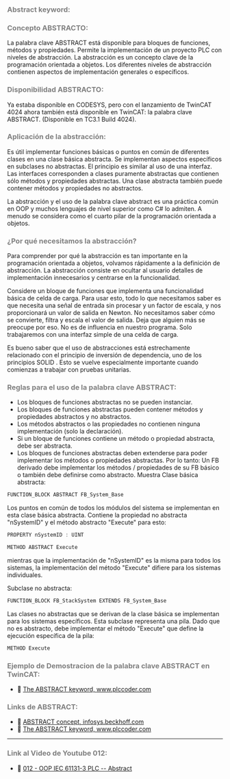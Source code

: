 ### <span style="color:grey"> Abstract keyword:</span>

### <span style="color:grey"> Concepto ABSTRACTO:</span>
La palabra clave ABSTRACT está disponible para bloques de funciones, métodos y propiedades. Permite la implementación de un proyecto PLC con niveles de abstracción.
La abstracción es un concepto clave de la programación orientada a objetos. Los diferentes niveles de abstracción contienen aspectos de implementación generales o específicos.

### <span style="color:grey">Disponibilidad ABSTRACTO:</span>
Ya estaba disponible en CODESYS, pero con el lanzamiento de TwinCAT 4024 ahora también está disponible en TwinCAT: la palabra clave ABSTRACT. (Disponible en TC3.1 Build 4024).

### <span style="color:grey">Aplicación de la abstracción:</span>
Es útil implementar funciones básicas o puntos en común de diferentes clases en una clase básica abstracta. Se implementan aspectos específicos en subclases no abstractas.
El principio es similar al uso de una interfaz. Las interfaces corresponden a clases puramente abstractas que contienen sólo métodos y propiedades abstractas.
Una clase abstracta también puede contener métodos y propiedades no abstractos.

La abstracción y el uso de la palabra clave abstract es una práctica común en OOP y muchos lenguajes de nivel superior como C# lo admiten. A menudo se considera como el cuarto pilar de la programación orientada a objetos. 

### <span style="color:grey">¿Por qué necesitamos la abstracción?</span>
Para comprender por qué la abstracción es tan importante en la programación orientada a objetos, volvamos rápidamente a la definición de abstracción. La abstracción consiste en ocultar al usuario detalles de implementación innecesarios y centrarse en la funcionalidad.

Considere un bloque de funciones que implementa una funcionalidad básica de celda de carga. Para usar esto, todo lo que necesitamos saber es que necesita una señal de entrada sin procesar y un factor de escala, y nos proporcionará un valor de salida en Newton. No necesitamos saber cómo se convierte, filtra y escala el valor de salida. Deja que alguien más se preocupe por eso. No es de influencia en nuestro programa. Solo trabajaremos con una interfaz simple de una celda de carga.

Es bueno saber que el uso de abstracciones está estrechamente relacionado con el principio de inversión de dependencia,  uno de los principios SOLID . Esto se vuelve especialmente importante cuando comienzas a trabajar con pruebas unitarias.

### <span style="color:grey">Reglas para el uso de la palabra clave ABSTRACT:</span>

- Los bloques de funciones abstractas no se pueden instanciar.
- Los bloques de funciones abstractas pueden contener métodos y propiedades abstractos y no abstractos.
- Los métodos abstractos o las propiedades no contienen ninguna implementación (solo la declaración).
- Si un bloque de funciones contiene un método o propiedad abstracta, debe ser abstracta.
- Los bloques de funciones abstractas deben extenderse para poder implementar los métodos o propiedades abstractas.
Por lo tanto: Un FB derivado debe implementar los métodos / propiedades de su FB básico o también debe definirse como abstracto.
Muestra
Clase básica abstracta:
```javascript
FUNCTION_BLOCK ABSTRACT FB_System_Base
```
Los puntos en común de todos los módulos del sistema se implementan en esta clase básica abstracta. Contiene la propiedad no abstracta "nSystemID" y el método abstracto "Execute" para esto:
```javascript
PROPERTY nSystemID : UINT
```
```javascript
METHOD ABSTRACT Execute
```
mientras que la implementación de "nSystemID" es la misma para todos los sistemas, la implementación del método "Execute" difiere para los sistemas individuales.

Subclase no abstracta:
```javascript
FUNCTION_BLOCK FB_StackSystem EXTENDS FB_System_Base
```
Las clases no abstractas que se derivan de la clase básica se implementan para los sistemas específicos. Esta subclase representa una pila. Dado que no es abstracto, debe implementar el método "Execute" que define la ejecución específica de la pila:
```javascript
METHOD Execute
```
### <span style="color:grey">Ejemplo de Demostracion de la palabra clave ABSTRACT en TwinCAT:</span>

- 🔗 [The ABSTRACT keyword, www.plccoder.com ](https://www.plccoder.com/abstract/)

### <span style="color:grey">Links de ABSTRACT:</span>

- 🔗 [ABSTRACT concept, infosys.beckhoff.com](https://infosys.beckhoff.com/content/1033/tc3_plc_intro/6413748235.html?id=2638086927809860687)
- 🔗 [The ABSTRACT keyword, www.plccoder.com ](https://www.plccoder.com/abstract/)

***
### <span style="color:grey">Link al Video de Youtube 012:</span>
- 🔗 [012 - OOP IEC 61131-3 PLC -- Abstract](https://youtu.be/-Jq0jg0foo4)